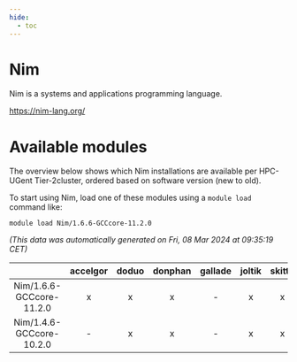 ```yaml
---
hide:
  - toc
---
```


Nim
===


Nim is a systems and applications programming language.

https://nim-lang.org/
# Available modules


The overview below shows which Nim installations are available per HPC-UGent Tier-2cluster, ordered based on software version (new to old).

To start using Nim, load one of these modules using a `module load` command like:

```shell
module load Nim/1.6.6-GCCcore-11.2.0
```

*(This data was automatically generated on Fri, 08 Mar 2024 at 09:35:19 CET)*  

| |accelgor|doduo|donphan|gallade|joltik|skitty|
| :---: | :---: | :---: | :---: | :---: | :---: | :---: |
|Nim/1.6.6-GCCcore-11.2.0|x|x|x|-|x|x|
|Nim/1.4.6-GCCcore-10.2.0|-|x|x|-|x|x|
